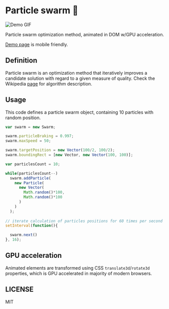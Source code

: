 # Particle swarm :honeybee:

![Demo GIF](https://github.com/ytiurin/particleswarm/blob/master/images/demo.gif)

Particle swarm optimization method, animated in DOM w/GPU acceleration.

[Demo page](https://ytiurin.github.io/particleswarm/) is mobile friendly.

## Definition
Particle swarm is an optimization method that iteratively improves a candidate solution with regard to a given measure of quality. Check the Wikipedia [page](https://en.wikipedia.org/wiki/Particle_swarm_optimization) for algorithm description.

## Usage
This code defines a particle swarm object, containing 10 particles with random position. 

```javascript
var swarm = new Swarm;

swarm.particleBraking = 0.997;
swarm.maxSpeed = 50;

swarm.targetPosition = new Vector(100/2, 100/2);
swarm.boundingRect = [new Vector, new Vector(100, 100)];

var particlesCount = 10;

while(particlesCount--)
  swarm.addParticle(
    new Particle(
      new Vector(
        Math.random()*100,
        Math.random()*100
      )
    )
  );
  
// iterate calculation of particles positions for 60 times per second
setInterval(function(){

  swarm.next()
}, 16);
```

## GPU acceleration
Animated elements are transformed using CSS `translate3d`/`rotate3d` properties, which is GPU accelerated in majority of modern browsers.

## LICENSE
MIT
